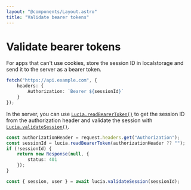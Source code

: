 ```yaml
---
layout: "@components/Layout.astro"
title: "Validate bearer tokens"
---
```


# Validate bearer tokens

For apps that can't use cookies, store the session ID in localstorage and send it to the server as a bearer token.

```ts
fetch("https://api.example.com", {
	headers: {
		Authorization: `Bearer ${sessionId}`
	}
});
```

In the server, you can use [`Lucia.readBearerToken()`]() to get the session ID from the authorization header and validate the session with [`Lucia.validateSession()`]().

```ts
const authorizationHeader = request.headers.get("Authorization");
const sessionId = lucia.readBearerToken(authorizationHeader ?? "");
if (!sessionId) {
	return new Response(null, {
		status: 401
	});
}

const { session, user } = await lucia.validateSession(sessionId);
```
